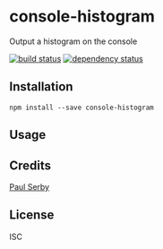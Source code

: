 # console-histogram

Output a histogram on the console

[![build status](https://secure.travis-ci.org/serby/console-histogram.svg)](http://travis-ci.org/serby/console-histogram)
[![dependency status](https://david-dm.org/serby/console-histogram.svg)](https://david-dm.org/serby/console-histogram)

## Installation

```
npm install --save console-histogram
```

## Usage

## Credits
[Paul Serby](https://github.com/serby/)

## License

ISC
